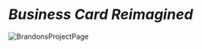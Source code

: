 # ***Business Card Reimagined***

![BrandonsProjectPage](https://github.com/user-attachments/assets/a96cb77c-4624-4e90-a4d0-f25da61abc0b)


